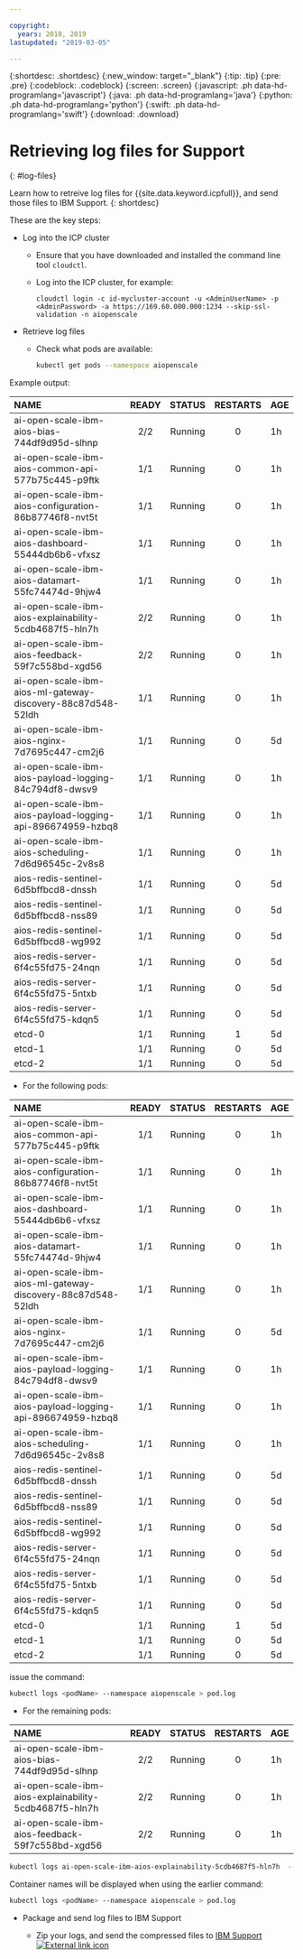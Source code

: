 ```yaml
---

copyright:
  years: 2018, 2019
lastupdated: "2019-03-05"

---
```


{:shortdesc: .shortdesc}
{:new_window: target="_blank"}
{:tip: .tip}
{:pre: .pre}
{:codeblock: .codeblock}
{:screen: .screen}
{:javascript: .ph data-hd-programlang='javascript'}
{:java: .ph data-hd-programlang='java'}
{:python: .ph data-hd-programlang='python'}
{:swift: .ph data-hd-programlang='swift'}
{:download: .download}

# Retrieving log files for Support
{: #log-files}

Learn how to retreive log files for {{site.data.keyword.icpfull}}, and send those files to IBM Support.
{: shortdesc}

These are the key steps:

- Log into the ICP cluster

    - Ensure that you have downloaded and installed the command line tool `cloudctl`.

    - Log into the ICP cluster, for example:

      ```curl
      cloudctl login -c id-mycluster-account -u <AdminUserName> -p <AdminPassword> -a https://169.60.000.000:1234 --skip-ssl-validation -n aiopenscale
      ```

- Retrieve log files

    - Check what pods are available:

      ```bash
      kubectl get pods --namespace aiopenscale
      ```

Example output:

| NAME | READY | STATUS | RESTARTS | AGE
|:---|:---:|:---:|:---:|:---|
| ai-open-scale-ibm-aios-bias-744df9d95d-slhnp | 2/2 | Running | 0 | 1h |
| ai-open-scale-ibm-aios-common-api-577b75c445-p9ftk | 1/1 | Running | 0 | 1h |
| ai-open-scale-ibm-aios-configuration-86b87746f8-nvt5t | 1/1 | Running | 0 | 1h |
| ai-open-scale-ibm-aios-dashboard-55444db6b6-vfxsz | 1/1 | Running | 0 | 1h |
| ai-open-scale-ibm-aios-datamart-55fc74474d-9hjw4 | 1/1 | Running | 0 | 1h |
| ai-open-scale-ibm-aios-explainability-5cdb4687f5-hln7h | 2/2 | Running | 0 | 1h |
| ai-open-scale-ibm-aios-feedback-59f7c558bd-xgd56 | 2/2 | Running | 0 | 1h |
| ai-open-scale-ibm-aios-ml-gateway-discovery-88c87d548-52ldh | 1/1 | Running | 0 | 1h |
| ai-open-scale-ibm-aios-nginx-7d7695c447-cm2j6 | 1/1 | Running | 0 | 5d |
| ai-open-scale-ibm-aios-payload-logging-84c794df8-dwsv9 | 1/1 | Running | 0 | 1h |
| ai-open-scale-ibm-aios-payload-logging-api-896674959-hzbq8 | 1/1 | Running | 0 | 1h |
| ai-open-scale-ibm-aios-scheduling-7d6d96545c-2v8s8 | 1/1 | Running | 0 | 1h |
| aios-redis-sentinel-6d5bffbcd8-dnssh | 1/1 | Running | 0 | 5d |
| aios-redis-sentinel-6d5bffbcd8-nss89 | 1/1 | Running | 0 | 5d |
| aios-redis-sentinel-6d5bffbcd8-wg992 | 1/1 | Running | 0 | 5d |
| aios-redis-server-6f4c55fd75-24nqn | 1/1 | Running | 0 | 5d |
| aios-redis-server-6f4c55fd75-5ntxb | 1/1 | Running | 0 | 5d |
| aios-redis-server-6f4c55fd75-kdqn5 | 1/1 | Running | 0 | 5d |
| etcd-0 | 1/1 | Running | 1 | 5d |
| etcd-1 | 1/1 | Running | 0 | 5d |
| etcd-2 | 1/1 | Running | 0 | 5d ||

- For the following pods:

| NAME | READY | STATUS | RESTARTS | AGE
|:---|:---:|:---:|:---:|:---|
| ai-open-scale-ibm-aios-common-api-577b75c445-p9ftk           | 1/1 |      Running |  0  |        1h |
| ai-open-scale-ibm-aios-configuration-86b87746f8-nvt5t        | 1/1 |      Running |  0  |        1h |
| ai-open-scale-ibm-aios-dashboard-55444db6b6-vfxsz            | 1/1 |      Running |  0  |        1h |
| ai-open-scale-ibm-aios-datamart-55fc74474d-9hjw4             | 1/1 |      Running |  0  |        1h |
| ai-open-scale-ibm-aios-ml-gateway-discovery-88c87d548-52ldh  | 1/1 |      Running |  0  |        1h |
| ai-open-scale-ibm-aios-nginx-7d7695c447-cm2j6                | 1/1 |      Running |  0  |        5d |
| ai-open-scale-ibm-aios-payload-logging-84c794df8-dwsv9       | 1/1 |      Running |  0  |        1h |
| ai-open-scale-ibm-aios-payload-logging-api-896674959-hzbq8   | 1/1 |      Running |  0  |        1h |
| ai-open-scale-ibm-aios-scheduling-7d6d96545c-2v8s8           | 1/1 |      Running |  0  |        1h |
| aios-redis-sentinel-6d5bffbcd8-dnssh                         | 1/1 |      Running |  0  |        5d |
| aios-redis-sentinel-6d5bffbcd8-nss89                         | 1/1 |      Running |  0  |        5d |
| aios-redis-sentinel-6d5bffbcd8-wg992                         | 1/1 |      Running |  0  |        5d |
| aios-redis-server-6f4c55fd75-24nqn                           | 1/1 |      Running |  0  |        5d |
| aios-redis-server-6f4c55fd75-5ntxb                           | 1/1 |      Running |  0  |        5d |
| aios-redis-server-6f4c55fd75-kdqn5                           | 1/1 |      Running |  0  |        5d |
| etcd-0                                                       | 1/1 |      Running |  1  |        5d |
| etcd-1                                                       | 1/1 |      Running |  0  |        5d |
| etcd-2                                                       | 1/1 |      Running |  0  |        5d ||

  issue the command:

  ```bash
  kubectl logs <podName> --namespace aiopenscale > pod.log
  ```

- For the remaining pods:

| NAME | READY | STATUS | RESTARTS | AGE
|:---|:---:|:---:|:---:|:---|
| ai-open-scale-ibm-aios-bias-744df9d95d-slhnp                 | 2/2 |      Running |  0  |        1h |
| ai-open-scale-ibm-aios-explainability-5cdb4687f5-hln7h       | 2/2 |      Running |  0  |        1h |
| ai-open-scale-ibm-aios-feedback-59f7c558bd-xgd56             | 2/2 |      Running |  0  |        1h ||

  ```bash
  kubectl logs ai-open-scale-ibm-aios-explainability-5cdb4687f5-hln7h  --container aios-bias --namespace aiopenscale
  ```

  Container names will be displayed when using the earlier command:

  ```bash
  kubectl logs <podName> --namespace aiopenscale > pod.log
  ```

- Package and send log files to IBM Support

    - Zip your logs, and send the compressed files to [IBM Support ![External link icon](../../icons/launch-glyph.svg "External link icon")](https://www.ibm.com/support/home/)
